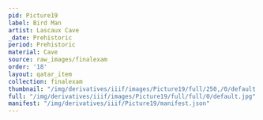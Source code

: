 ```yaml
---
pid: Picture19
label: Bird Man
artist: Lascaux Cave
_date: Prehistoric
period: Prehistoric
material: Cave
source: raw_images/finalexam
order: '18'
layout: qatar_item
collection: finalexam
thumbnail: "/img/derivatives/iiif/images/Picture19/full/250,/0/default.jpg"
full: "/img/derivatives/iiif/images/Picture19/full/full/0/default.jpg"
manifest: "/img/derivatives/iiif/Picture19/manifest.json"
---
```

